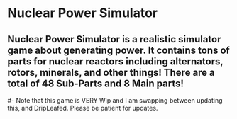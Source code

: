 # Nuclear Power Simulator

## Nuclear Power Simulator is a realistic simulator game about generating power. It contains tons of parts for nuclear reactors including alternators, rotors, minerals, and other things! There are a total of 48 Sub-Parts and 8 Main parts!

#- Note that this game is VERY Wip and I am swapping between updating this, and DripLeafed. Please be patient for updates.
